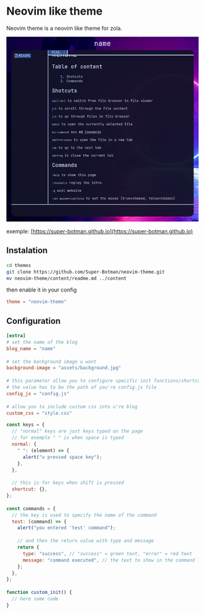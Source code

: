 # Neovim like theme 

Neovim theme is a neovim like theme for zola.

![screenshot](./screenshot.png)

exemple: [https://super-botman.github.io](https://super-botman.github.io)

## Instalation
```bash
cd themes
git clone https://github.com/Super-Botman/neovim-theme.git
mv neovim-theme/content/readme.md ../content
```

then enable it in your config

```toml
theme = "neovim-theme"
```

## Configuration

```toml
[extra]
# set the name of the blog
blog_name = "name"

# set the background image u want
background-image = "assets/background.jpg"

# this parameter allow you to configure specific init functions/shortcuts and commands
# the value has to be the path of you're config.js file
config_js = "config.js"

# allow you to include custom css into u're blog
custom_css = "style.css"
```

```js
const keys = {
  // "normal" keys are just keys typed on the page
  // for exemple " " is when space is typed
  normal: {
    " ": (element) => {
      alert("u pressed space key");
    },
  },

  // this is for keys when shift is pressed
  shortcut: {},
};

const commands = {
  // the key is used to specify the name of the command
  test: (command) => {
    alert("you entered 'test' command");

    // and then the return value with type and message
    return {
      type: "success", // "success" = green text, "error" = red text
      message: "command executed", // the text to show in the command line
    };
  },
};

function custom_init() {
  // here some code
}
```
